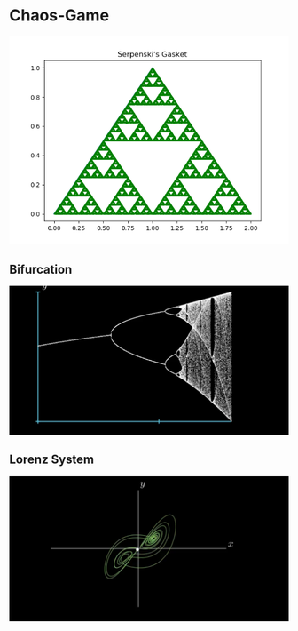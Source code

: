 # Chaos-Game
![Image description](https://github.com/sandeshpokhrel54/Chaos-Game/blob/master/hundred-thousand-iterarions.png)

## Bifurcation  
![Bifurcation](https://github.com/sandeshpokhrel54/Chaos-Game/blob/master/bifurcation.png)    
  
## Lorenz System
![Lorenz system along x and y axis](https://github.com/sandeshpokhrel54/Chaos-Game/blob/master/lorenzin2d.png)  
